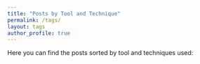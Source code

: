 ```yaml
---
title: "Posts by Tool and Technique"
permalink: /tags/
layout: tags
author_profile: true
---
```




Here you can find the posts sorted by tool and techniques used: